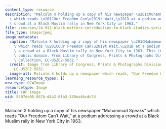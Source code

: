 ```yaml
---
content_type: resource
description: "Malcolm X holding up a copy of his newspaper \u201CMuhammad Speaks\u201D\
  \ which reads \u201COur Freedom Can\u2019t Wait,\u201D at a podium addressing a\
  \ crowd at a Black Muslim rally in New York City in 1963."
file: /courses/24-912-black-matters-introduction-to-black-studies-spring-2017/5397de05867bd4a28fa3135ea46cdc7d_24-912s17.jpg
file_type: image/jpeg
image_metadata:
  caption: "Malcolm X holding up a copy of his newspaper \u201CMuhammad Speaks\u201D\
    \ which reads \u201COur Freedom Can\u2019t Wait,\u201D at a podium addressing\
    \ a crowd at a Black Muslim rally in New York City in 1963. This image is in the\
    \ public domain. From Library of Congress, Prints & Photographs Division, NYWT&S\
    \ Collection, LC-USZC2-5832."
  credit: Image from Library of Congress, Prints & Photographs Division, NYWT&S Collection,
    LC-USZC2-5832.
  image-alt: Malcolm X holds up a newspaper which reads, "Our Freedom Can't Wait"
learning_resource_types: []
ocw_type: OCWImage
resourcetype: Image
title: CHP image
uid: 5397de05-867b-d4a2-8fa3-135ea46cdc7d
---
```

Malcolm X holding up a copy of his newspaper “Muhammad Speaks” which reads “Our Freedom Can’t Wait,” at a podium addressing a crowd at a Black Muslim rally in New York City in 1963.

